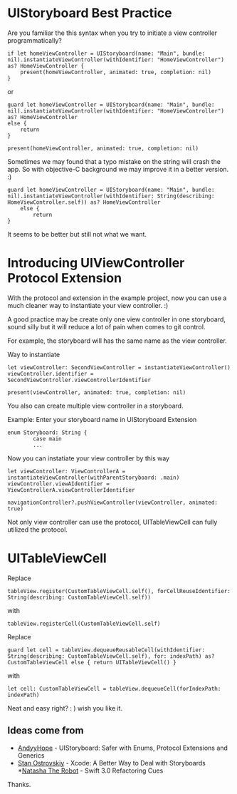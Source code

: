 # UIStoryboard Best Practice


Are you familiar the this syntax when you try to initiate a view controller programmatically?

```
if let homeViewController = UIStoryboard(name: "Main", bundle: nil).instantiateViewController(withIdentifier: "HomeViewController") as? HomeViewController {
    present(homeViewController, animated: true, completion: nil)
}
```      

or 

```
guard let homeViewController = UIStoryboard(name: "Main", bundle: nil).instantiateViewController(withIdentifier: "HomeViewController") as? HomeViewController
else {
    return
}

present(homeViewController, animated: true, completion: nil)

```
Sometimes we may found that a typo mistake on the string will crash the app. So with objective-C background we may improve it in a better version. :)

```
guard let homeViewController = UIStoryboard(name: "Main", bundle: nil).instantiateViewController(withIdentifier: String(describing: HomeViewController.self)) as? HomeViewController
    else {
        return
}
```
It seems to be better but still not what we want.

# Introducing UIViewController Protocol Extension

With the protocol and extension in the example project, now you can use a much cleaner way to instantiate your view controller. :)

A good practice may be create only one view controller in one storyboard, sound silly but it will reduce a lot of pain when comes to git control.

For example, the storyboard will has the same name as the view controller.

Way to instantiate
```
let viewController: SecondViewController = instantiateViewController()
viewController.identifier = SecondViewController.viewControllerIdentifier

present(viewController, animated: true, completion: nil)
```

You also can create multiple view controller in a storyboard.

Example:
Enter your storyboard name in UIStoryboard Extension

```
enum Storyboard: String {
        case main
        ...
```

Now you can instatiate your view controller by this way

```
let viewController: ViewControllerA = instantiateViewController(withParentStoryboard: .main)
viewController.viewAIdentifier = ViewControllerA.viewControllerIdentifier

navigationController?.pushViewController(viewController, animated: true)
```

Not only view controller can use the protocol, UITableViewCell can fully utilized the protocol.

# UITableViewCell

Replace
```
tableView.register(CustomTableViewCell.self(), forCellReuseIdentifier: String(describing: CustomTableViewCell.self))
```
with
```
tableView.registerCell(CustomTableViewCell.self)
```
Replace
```
guard let cell = tableView.dequeueReusableCell(withIdentifier: String(describing: CustomTableViewCell.self), for: indexPath) as? CustomTableViewCell else { return UITableViewCell() }
```
with
```
let cell: CustomTableViewCell = tableView.dequeueCell(forIndexPath: indexPath)
```
Neat and easy right? : ) wish you like it.

## Ideas come from

* [AndyyHope](https://github.com/andyyhope/Blog_UIStoryboardSafety) - UIStoryboard: Safer with Enums, Protocol Extensions and Generics
* [Stan Ostrovskiy](https://medium.com/ios-os-x-development/xcode-a-better-way-to-deal-with-storyboards-8b6a8b504c06) - Xcode: A Better Way to Deal with Storyboards
*[Natasha The Robot](https://www.natashatherobot.com/swift-3-0-refactoring-cues/) - Swift 3.0 Refactoring Cues

Thanks.
